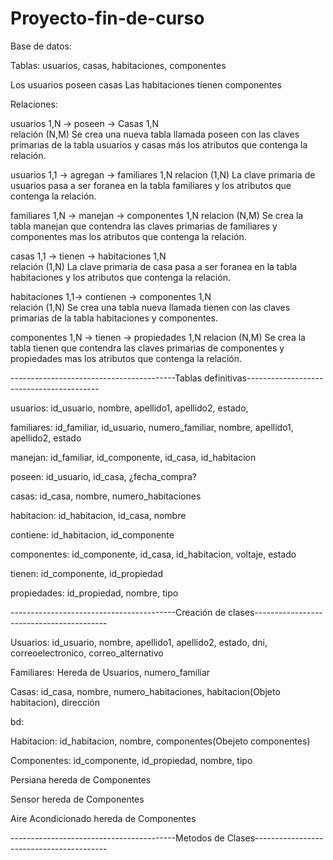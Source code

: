 # Proyecto-fin-de-curso

Base de datos:

Tablas: usuarios, casas, habitaciones, componentes

Los usuarios poseen casas
Las habitaciones tienen componentes

Relaciones:

usuarios 1,N -> poseen -> Casas 1,N               
relación (N,M)   Se crea una nueva tabla llamada poseen con las claves primarias de la tabla usuarios y casas más los atributos que contenga la relación.

usuarios 1,1 -> agregan -> familiares 1,N
relacion (1,N) La clave primaria de usuarios pasa a ser foranea en la tabla familiares y los atributos que contenga la relación.

familiares 1,N -> manejan -> componentes 1,N
relacion (N,M) Se crea la tabla manejan que contendra las claves primarias de familiares y componentes mas los atributos que contenga la relación.

casas 1,1 -> tienen -> habitaciones 1,N           
relación (1,N)   La clave primaria de casa pasa a ser foranea en la tabla habitaciones y los atributos que contenga la relación.

habitaciones 1,1-> contienen -> componentes 1,N     
relación (1,N)   Se crea una tabla nueva llamada tienen con las claves primarias de la tabla habitaciones y componentes.

componentes 1,N -> tienen -> propiedades 1,N
relacion (N,M) Se crea la tabla tienen que contendra las claves primarias de componentes y propiedades mas los atributos que contenga la relación.

-----------------------------------------Tablas definitivas-----------------------------------------

usuarios: id_usuario, nombre, apellido1, apellido2, estado,

familiares: id_familiar, id_usuario, numero_familiar, nombre, apellido1, apellido2, estado

manejan: id_familiar, id_componente, id_casa, id_habitacion

poseen: id_usuario, id_casa, ¿fecha_compra?

casas: id_casa,  nombre, numero_habitaciones

habitacion: id_habitacion, id_casa, nombre

contiene: id_habitacion, id_componente

componentes: id_componente, id_casa, id_habitacion, voltaje, estado

tienen: id_componente, id_propiedad

propiedades: id_propiedad, nombre, tipo


-----------------------------------------Creación de clases-----------------------------------------

Usuarios: id_usuario, nombre, apellido1, apellido2, estado, dni, correoelectronico, correo_alternativo

Familiares: Hereda de Usuarios, numero_familiar

Casas: id_casa,  nombre, numero_habitaciones, habitacion(Objeto habitacion), dirección

bd: 

Habitacion: id_habitacion, nombre, componentes(Obejeto componentes)

Componentes: id_componente, id_propiedad, nombre, tipo

Persiana hereda de Componentes

Sensor hereda de Componentes

Aire Acondicionado hereda de Componentes


-----------------------------------------Metodos de Clases-----------------------------------------

